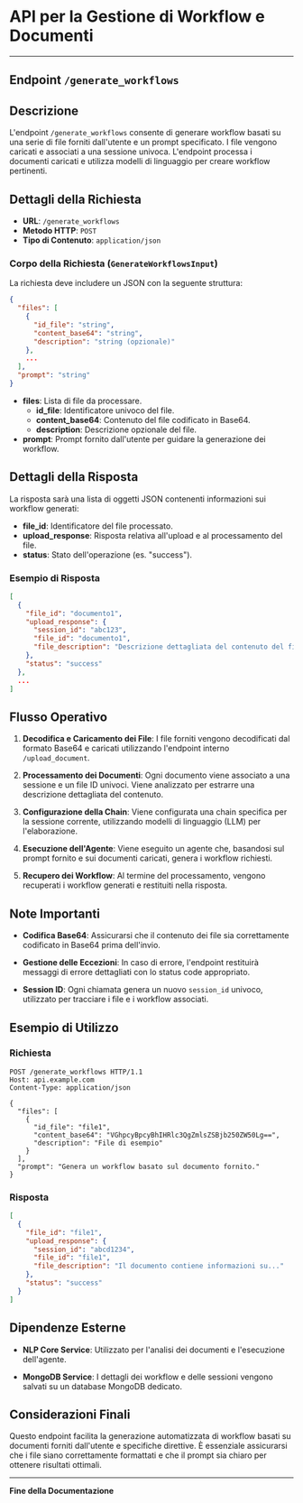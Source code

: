 # API per la Gestione di Workflow e Documenti

---

## Endpoint `/generate_workflows`

## Descrizione

L'endpoint `/generate_workflows` consente di generare workflow basati su una serie di file forniti dall'utente e un prompt specificato. I file vengono caricati e associati a una sessione univoca. L'endpoint processa i documenti caricati e utilizza modelli di linguaggio per creare workflow pertinenti.

## Dettagli della Richiesta

- **URL**: `/generate_workflows`
- **Metodo HTTP**: `POST`
- **Tipo di Contenuto**: `application/json`

### Corpo della Richiesta (`GenerateWorkflowsInput`)

La richiesta deve includere un JSON con la seguente struttura:

```json
{
  "files": [
    {
      "id_file": "string",
      "content_base64": "string",
      "description": "string (opzionale)"
    },
    ...
  ],
  "prompt": "string"
}
```

- **files**: Lista di file da processare.
  - **id_file**: Identificatore univoco del file.
  - **content_base64**: Contenuto del file codificato in Base64.
  - **description**: Descrizione opzionale del file.
- **prompt**: Prompt fornito dall'utente per guidare la generazione dei workflow.

## Dettagli della Risposta

La risposta sarà una lista di oggetti JSON contenenti informazioni sui workflow generati:

- **file_id**: Identificatore del file processato.
- **upload_response**: Risposta relativa all'upload e al processamento del file.
- **status**: Stato dell'operazione (es. "success").

### Esempio di Risposta

```json
[
  {
    "file_id": "documento1",
    "upload_response": {
      "session_id": "abc123",
      "file_id": "documento1",
      "file_description": "Descrizione dettagliata del contenuto del file."
    },
    "status": "success"
  },
  ...
]
```

## Flusso Operativo

1. **Decodifica e Caricamento dei File**: I file forniti vengono decodificati dal formato Base64 e caricati utilizzando l'endpoint interno `/upload_document`.

2. **Processamento dei Documenti**: Ogni documento viene associato a una sessione e un file ID univoci. Viene analizzato per estrarre una descrizione dettagliata del contenuto.

3. **Configurazione della Chain**: Viene configurata una chain specifica per la sessione corrente, utilizzando modelli di linguaggio (LLM) per l'elaborazione.

4. **Esecuzione dell'Agente**: Viene eseguito un agente che, basandosi sul prompt fornito e sui documenti caricati, genera i workflow richiesti.

5. **Recupero dei Workflow**: Al termine del processamento, vengono recuperati i workflow generati e restituiti nella risposta.

## Note Importanti

- **Codifica Base64**: Assicurarsi che il contenuto dei file sia correttamente codificato in Base64 prima dell'invio.

- **Gestione delle Eccezioni**: In caso di errore, l'endpoint restituirà messaggi di errore dettagliati con lo status code appropriato.

- **Session ID**: Ogni chiamata genera un nuovo `session_id` univoco, utilizzato per tracciare i file e i workflow associati.

## Esempio di Utilizzo

### Richiesta

```http
POST /generate_workflows HTTP/1.1
Host: api.example.com
Content-Type: application/json

{
  "files": [
    {
      "id_file": "file1",
      "content_base64": "VGhpcyBpcyBhIHRlc3QgZmlsZSBjb250ZW50Lg==",
      "description": "File di esempio"
    }
  ],
  "prompt": "Genera un workflow basato sul documento fornito."
}
```

### Risposta

```json
[
  {
    "file_id": "file1",
    "upload_response": {
      "session_id": "abcd1234",
      "file_id": "file1",
      "file_description": "Il documento contiene informazioni su..."
    },
    "status": "success"
  }
]
```

## Dipendenze Esterne

- **NLP Core Service**: Utilizzato per l'analisi dei documenti e l'esecuzione dell'agente.

- **MongoDB Service**: I dettagli dei workflow e delle sessioni vengono salvati su un database MongoDB dedicato.

## Considerazioni Finali

Questo endpoint facilita la generazione automatizzata di workflow basati su documenti forniti dall'utente e specifiche direttive. È essenziale assicurarsi che i file siano correttamente formattati e che il prompt sia chiaro per ottenere risultati ottimali.

---

**Fine della Documentazione**